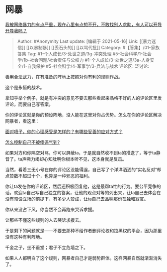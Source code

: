 # 网暴
[我被网络暴力的有点严重，现在心里有点想不开，不敢找别人求助，有人可以开导开导我吗？](https://www.zhihu.com/question/383282695/answer/1115113788)

> Author: #Anonymity
> Last update: [编辑于 2021-05-16]
> Link: [[暴力迷信]] [[以暴制暴]] [[丢石头的]] [[以骂代批]]
> Category: #【答集】/01-家族答集
> Tag: #1-个人成长/3-处世之道/3g-冲突处理 #5-社会科学/1-社会学/1b-社会问题/社会责任与公权力 #1-个人成长/3-处世之道/3a-人身安全/1-自我保护 #5-社会科学/4-军事学/3-兵法与战术
> 评论区:
> 泛讨论:

善用合法武力，在有准备的阵地上按照对你有利的规则作战。

这个是永恒的战术。

拿知乎举个例子，就是有冲突的意见不要去那些看起来品格不好的人的评论区里发评论，而要自己写答案。

你的评论区就是你的预设阵地，没人能在这里对你占优势。怎么在你的评论区解决网暴者，看这里：

[面对喷子，你的心理感受是怎样的？有哪些妥善的应对方式？](https://www.zhihu.com/question/27507216/answer/1007913097)

[怎么控制自己不被傻逼气到?](https://www.zhihu.com/question/343589268/answer/844489307)

如果对方和你隔空对骂，你可以屏蔽ta，于是就自然收不到ta的推送了，等于ta静音了。ta声嘶力竭却心知肚明你根本听不见，这本身就是反击。

当然，看着三无小号在你的评论区没能得逞，自己写了个洋洋洒洒的“实名反对”却点赞数不超过十个，也算是一种邪恶的福利。

你让ta发在你的评论区，然后还积极回复他，这是最帮ta忙的行为。要公平竞争的话，欢迎ta自己写自己独立的答案，让他的观点对等的列出来，让ta自己去体会在没有预设立场的前提下，有多少人赞成，让ta自己去品味那份孤独和寂寞。

你从来没占下风，你当然不会再跑来哭诉求援。

让那些不懂这些规则的人去哭诉求援去。

于是剩下的问题就是——不要去那种不给作者删评论权和拉黑权的平台，因为那里没有这种有利阵地。

千金之子，坐不垂堂；君子不立危墙之下。

如果人人都明白了这个规则，网暴者自己才是弱势群体。这样网暴自然就渐渐消失了。
